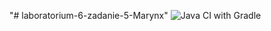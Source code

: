 "# laboratorium-6-zadanie-5-Marynx" 
![Java CI with Gradle](https://github.com/testowanieaplikacjijavaug/laboratorium-6-zadanie-5-Marynx/workflows/Java%20CI%20with%20Gradle/badge.svg)